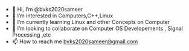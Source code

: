 - 👋 Hi, I’m @bvks2020sameer
- 👀 I’m interested in Computers,C++,Linux 
- 🌱 I’m currently learning Linux and other Concepts on Computer
- 💞️ I’m looking to collaborate on Computer OS Developements , Signal Processing ,etc
- 📫 How to reach me bvks2020sameer@gmail.com

<!---
bvks2020sameer/bvks2020sameer is a ✨ special ✨ repository because its `README.md` (this file) appears on your GitHub profile.
You can click the Preview link to take a look at your changes.
--->
